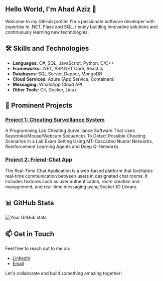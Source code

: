 ## Hello World, I'm Ahad Aziz 👋
Welcome to my GitHub profile! I'm a passionate software developer with expertise in .NET, Flask and SQL. I enjoy building innovative solutions and continuously learning new technologies.

<!--
**ahadazizjaffer2/ahadazizjaffer2** is a ✨ _special_ ✨ repository because its `README.md` (this file) appears on your GitHub profile.

Here are some ideas to get you started:

- 🔭 I’m currently working on ...
- 🌱 I’m currently learning ...
- 👯 I’m looking to collaborate on ...
- 🤔 I’m looking for help with ...
- 💬 Ask me about ...
- 📫 How to reach me: ...
- 😄 Pronouns: ...
- ⚡ Fun fact: ...
-->

## 🛠️ Skills and Technologies

- **Languages:** C#, SQL, JavaScript, Python, C/C++
- **Frameworks:** .NET, ASP.NET Core, React.js
- **Databases:** SQL Server, Dapper, MongoDB
- **Cloud Services:** Azure (App Service, Containers)
- **Messaging:** WhatsApp Cloud API
- **Other Tools:** Git, Docker, Linux


## 🚀 Prominent Projects

### [Project 1: Cheating Surveillance System](https://github.com/ahadazizjaffer2/Cheating-Surveillance)
A Programming Lab Cheating Surveillance Software That Uses Keystroke/Mouse/Webcam Sequences To Detect Possible Cheating Scenarios In a Lab Exam Setting Using MT-Cascaded Nueral Networks, Reinforcement Learning Agents and Deep Q-Networks.

### [Project 2: Friend-Chat App](https://github.com/ahadazizjaffer2/FriendChat-App)
The Real-Time Chat Application is a web-based platform that facilitates real-time communication between users in designated chat rooms. It includes features such as user authentication, room creation and management, and real-time messaging using Socket-IO Library.


## 📊 GitHub Stats

![Your GitHub stats](https://github-readme-stats.vercel.app/api?username=ahadazizjaffer2&show_icons=true&theme=radical)
<!--
## 📜 Quote of the Day

![Quote](https://github-readme-quotes.herokuapp.com/quote?theme=dracula)

## 👀 Visitor Count

![Visitor Count](https://visitor-badge.glitch.me/badge?page_id=ahadazizjaffer2.ahadazizjaffer2)
-->


## 📫 Get in Touch

Feel free to reach out to me on:

- [LinkedIn](https://www.linkedin.com/in/ahadaziz)
- [Email](mailto:ahadaziz4@gmail.com)

Let's collaborate and build something amazing together!

